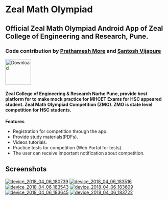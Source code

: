 <h1> <b>Zeal Math Olympiad</b></h1>
<p><h2>Official Zeal Math Olympiad Android App of Zeal College of Engineering and Research, Pune.</h2></p>
<h3>Code contribution by <a href="www.github.com/pprathameshmore">Prathamesh More</a>    and  <a href="https://github.com/santosh62">Santosh Vijapure</a></h3>
<a href="https://play.google.com/store/apps/details?id=com.prathameshmore.zealmatholympiad">
<img border="0" alt="Download" src="https://s20.postimg.org/gyn4u9qvh/descarga.png" height="80">
</a>

<h4><p>Zeal College of Engineering & Research Narhe Pune, provide best platform for to make mock practice for MHCET Exams for HSC appeared student. Zeal Math Olympiad Competition (ZMO). ZMO is state level competition for HSC students.</p></h4>

<p>
<strong>Features</strong>
<ul>
<li>Registration for competition through the app.
</li>
<li>Provide study materials(PDFs).
</li>
<li>
Videos tutorials.</li>
<li>Practice tests for competition (Web Portal for tests).
</li>
<li>The user can receive important notification about competition.
</li>
</ul>
</p>

<p>
<h2><strong>Screenshots</strong></h2>
<a href="https://ibb.co/n0Kyu7"><img src="https://preview.ibb.co/fSorE7/device_2018_04_06_180739.png" alt="device_2018_04_06_180739" border="0"></a>
<a href="https://ibb.co/h1PEZ7"><img src="https://preview.ibb.co/fM6iSS/device_2018_04_06_183516.png" alt="device_2018_04_06_183516" border="0"></a>
<a href="https://ibb.co/mRb6gn"><img src="https://preview.ibb.co/f7WuZ7/device_2018_04_06_183543.png" alt="device_2018_04_06_183543" border="0"></a>
<a href="https://ibb.co/n116gn"><img src="https://preview.ibb.co/kTQXMn/device_2018_04_06_183609.png" alt="device_2018_04_06_183609" border="0"></a>
<a href="https://ibb.co/gWruZ7"><img src="https://preview.ibb.co/f6yK1n/device_2018_04_06_183645.png" alt="device_2018_04_06_183645" border="0"></a>
<a href="https://ibb.co/cTsCMn"><img src="https://preview.ibb.co/e0Tmgn/device_2018_04_06_183722.png" alt="device_2018_04_06_183722" border="0"></a>
</p>